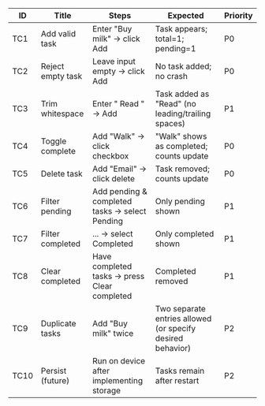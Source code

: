 | ID   | Title             | Steps                                          | Expected                                                   | Priority |
| ---- | ----------------- | ---------------------------------------------- | ---------------------------------------------------------- | -------- |
| TC1  | Add valid task    | Enter "Buy milk" → click Add                   | Task appears; total=1; pending=1                           | P0       |
| TC2  | Reject empty task | Leave input empty → click Add                  | No task added; no crash                                    | P0       |
| TC3  | Trim whitespace   | Enter "  Read  " → Add                         | Task added as "Read" (no leading/trailing spaces)          | P1       |
| TC4  | Toggle complete   | Add "Walk" → click checkbox                    | "Walk" shows as completed; counts update                   | P0       |
| TC5  | Delete task       | Add "Email" → click delete                     | Task removed; counts update                                | P0       |
| TC6  | Filter pending    | Add pending & completed tasks → select Pending | Only pending shown                                         | P1       |
| TC7  | Filter completed  | ... → select Completed                         | Only completed shown                                       | P1       |
| TC8  | Clear completed   | Have completed tasks → press Clear completed   | Completed removed                                          | P1       |
| TC9  | Duplicate tasks   | Add "Buy milk" twice                           | Two separate entries allowed (or specify desired behavior) | P2       |
| TC10 | Persist (future)  | Run on device after implementing storage       | Tasks remain after restart                                 | P2       |
